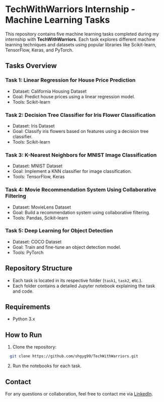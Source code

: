 # TechWithWarriors Internship - Machine Learning Tasks

This repository contains five machine learning tasks completed during my internship with **TechWithWarriors**. Each task explores different machine learning techniques and datasets using popular libraries like Scikit-learn, TensorFlow, Keras, and PyTorch.

## Tasks Overview

### Task 1: Linear Regression for House Price Prediction
- Dataset: California Housing Dataset
- Goal: Predict house prices using a linear regression model.
- Tools: Scikit-learn

### Task 2: Decision Tree Classifier for Iris Flower Classification
- Dataset: Iris Dataset
- Goal: Classify iris flowers based on features using a decision tree classifier.
- Tools: Scikit-learn

### Task 3: K-Nearest Neighbors for MNIST Image Classification
- Dataset: MNIST Dataset
- Goal: Implement a KNN classifier for image classification.
- Tools: TensorFlow, Keras

### Task 4: Movie Recommendation System Using Collaborative Filtering
- Dataset: MovieLens Dataset
- Goal: Build a recommendation system using collaborative filtering.
- Tools: Pandas, Scikit-learn

### Task 5: Deep Learning for Object Detection
- Dataset: COCO Dataset
- Goal: Train and fine-tune an object detection model.
- Tools: PyTorch

## Repository Structure
- Each task is located in its respective folder (`task1`, `task2`, etc.).
- Each folder contains a detailed Jupyter notebook explaining the task and code.

## Requirements
- Python 3.x


## How to Run
1. Clone the repository:
```bash
  git clone https://github.com/shgyg99/TechWithWarriors.git
```
2. Run the notebooks for each task.

## Contact
For any questions or collaboration, feel free to contact me via [LinkedIn](https://www.linkedin.com/in/shgyg99).

